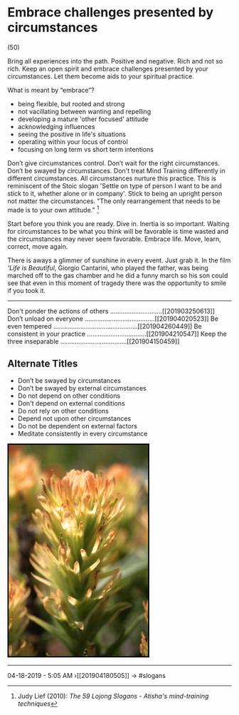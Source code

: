 # Embrace challenges presented by circumstances
(50)

Bring all experiences into the path. Positive and negative. Rich and not so rich. Keep an open spirit and embrace challenges presented by your circumstances. Let them become aids to your spiritual practice. 

What is meant by “embrace”? 

* being flexible, but rooted and strong
* not vacillating between wanting and repelling
* developing a mature 'other focused' attitude
* acknowledging influences
* seeing the positive in life's situations
* operating within your locus of control
* focusing on long term vs short term intentions

Don’t give circumstances control. Don’t wait for the right circumstances. Don’t be swayed by circumstances. Don't treat Mind Training differently in different circumstances. All circumstances nurture this practice. This is reminiscent of the Stoic slogan 'Settle on type of person I want to be and stick to it, whether alone or in company'. Stick to being an upright person not matter the circumstances. "The only rearrangement that needs to be made is to your own attitude." [^@Leif:2010aa] 

Start before you think you are ready. Dive in. Inertia is so important. Waiting for circumstances to be what you think will be favorable is time wasted and the circumstances may never seem favorable. Embrace life. Move, learn, correct, move again. 

There is aways a glimmer of sunshine in every event. Just grab it. In the film _'Life is Beautiful_, Giorgio Cantarini, who played the father, was being marched off to the gas chamber and he did a funny march so his son could see that even in this moment of tragedy there was the opportunity to smile if you took it. 

[^@Leif:2010aa]: Judy Lief (2010): _The 59 Lojong Slogans - Atisha's mind-training techniques_ 

----------------------------------------------------------------

Don't ponder the actions of others .............................[[201903250613]]
Don’t unload on everyone .......................................[[201904020523]]
Be even tempered ...............................................[[201904260449]]
Be consistent in your practice .................................[[201904210547]]
Keep the three inseparable .....................................[[201904150459]]

## Alternate Titles
- Don’t be swayed by circumstances 
- Don’t be swayed by external circumstances
- Do not depend on other conditions
- Don't depend on external conditions
- Do not rely on other conditions
- Depend not upon other circumstances
- Do not be dependent on external factors
- Meditate consistently in every circumstance

![](media/988_IMG_3021.JPG)

----------------------------------------------------------------
04-18-2019 - 5:05 AM
›[[201904180505]]
→ #slogans


<div style="page-break-after: always;"></div>
